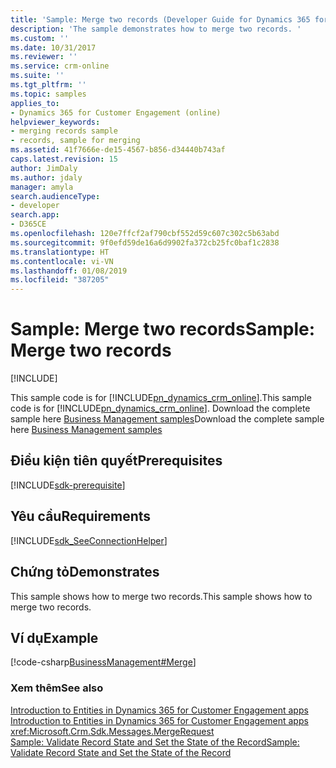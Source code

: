 ```yaml
---
title: 'Sample: Merge two records (Developer Guide for Dynamics 365 for Customer Engagement apps) | MicrosoftDocs'
description: 'The sample demonstrates how to merge two records. '
ms.custom: ''
ms.date: 10/31/2017
ms.reviewer: ''
ms.service: crm-online
ms.suite: ''
ms.tgt_pltfrm: ''
ms.topic: samples
applies_to:
- Dynamics 365 for Customer Engagement (online)
helpviewer_keywords:
- merging records sample
- records, sample for merging
ms.assetid: 41f7666e-de15-4567-b856-d34440b743af
caps.latest.revision: 15
author: JimDaly
ms.author: jdaly
manager: amyla
search.audienceType:
- developer
search.app:
- D365CE
ms.openlocfilehash: 120e7ffcf2af790cbf552d59c607c302c5b63abd
ms.sourcegitcommit: 9f0efd59de16a6d9902fa372cb25fc0baf1c2838
ms.translationtype: HT
ms.contentlocale: vi-VN
ms.lasthandoff: 01/08/2019
ms.locfileid: "387205"
---
```

# <a name="sample-merge-two-records"></a><span data-ttu-id="19a15-103">Sample: Merge two records</span><span class="sxs-lookup"><span data-stu-id="19a15-103">Sample: Merge two records</span></span>

[!INCLUDE[](../includes/cc_applies_to_update_9_0_0.md)]

<span data-ttu-id="19a15-104">This sample code is for [!INCLUDE[pn_dynamics_crm_online](../includes/pn-dynamics-crm-online.md)].</span><span class="sxs-lookup"><span data-stu-id="19a15-104">This sample code is for [!INCLUDE[pn_dynamics_crm_online](../includes/pn-dynamics-crm-online.md)].</span></span> <span data-ttu-id="19a15-105">Download the complete sample here [Business Management samples](https://code.msdn.microsoft.com/Business-Management-Samples-6a482e62)</span><span class="sxs-lookup"><span data-stu-id="19a15-105">Download the complete sample here [Business Management samples](https://code.msdn.microsoft.com/Business-Management-Samples-6a482e62)</span></span>

## <a name="prerequisites"></a><span data-ttu-id="19a15-106">Điều kiện tiên quyết</span><span class="sxs-lookup"><span data-stu-id="19a15-106">Prerequisites</span></span>
[!INCLUDE[sdk-prerequisite](../includes/sdk-prerequisite.md)]
  
## <a name="requirements"></a><span data-ttu-id="19a15-107">Yêu cầu</span><span class="sxs-lookup"><span data-stu-id="19a15-107">Requirements</span></span>  
[!INCLUDE[sdk_SeeConnectionHelper](../includes/sdk-seeconnectionhelper.md)]
  
## <a name="demonstrates"></a><span data-ttu-id="19a15-108">Chứng tỏ</span><span class="sxs-lookup"><span data-stu-id="19a15-108">Demonstrates</span></span>  
 <span data-ttu-id="19a15-109">This sample shows how to merge two records.</span><span class="sxs-lookup"><span data-stu-id="19a15-109">This sample shows how to merge two records.</span></span>  
  
## <a name="example"></a><span data-ttu-id="19a15-110">Ví dụ</span><span class="sxs-lookup"><span data-stu-id="19a15-110">Example</span></span>  
 [!code-csharp[BusinessManagement#Merge](../snippets/csharp/CRMV8/businessmanagement/cs/merge.cs#merge)]  
  
### <a name="see-also"></a><span data-ttu-id="19a15-111">Xem thêm</span><span class="sxs-lookup"><span data-stu-id="19a15-111">See also</span></span>  
 <span data-ttu-id="19a15-112">[Introduction to Entities in Dynamics 365 for Customer Engagement apps](introduction-entities.md) </span><span class="sxs-lookup"><span data-stu-id="19a15-112">[Introduction to Entities in Dynamics 365 for Customer Engagement apps](introduction-entities.md) </span></span>  
 <xref:Microsoft.Crm.Sdk.Messages.MergeRequest>   
 [<span data-ttu-id="19a15-113">Sample: Validate Record State and Set the State of the Record</span><span class="sxs-lookup"><span data-stu-id="19a15-113">Sample: Validate Record State and Set the State of the Record</span></span>](sample-validate-record-state-set-state-record.md)
